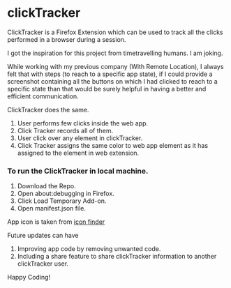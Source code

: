 # clickTracker
ClickTracker is a Firefox Extension which can be used to track all the clicks performed in a browser during a session.

I got the inspiration for this project from timetravelling humans. I am joking.

While working with my previous company (With Remote Location), I always felt that with steps (to reach to a specific app state), if I could provide a screenshot containing all the buttons on which I had clicked to reach to a specific state than that would be surely helpful in having a better and efficient communication.

ClickTracker does the same.

1) User performs few clicks inside the web app.
2) Click Tracker records all of them.
3) User click over any element in clickTracker.
4) Click Tracker assigns the same color to web app element as it has assigned to the element in web extension.


### To run the ClickTracker in local machine.
1) Download the Repo.
2) Open about:debugging in Firefox.
3) Click Load Temporary Add-on.
4) Open manifest.json file.

App icon is taken from 
<a rel="nofollow" href="https://www.iconfinder.com/icons/2824438/academic_clip_exam_note_paper_icon">icon finder</a>

Future updates can have
1) Improving app code by removing unwanted code.
2) Including a share feature to share clickTracker information to another clickTracker user.

Happy Coding!
